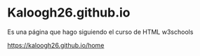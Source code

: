 # Kaloogh26.github.io

Es una página que hago siguiendo el curso de HTML w3schools

https://kaloogh26.github.io/home

